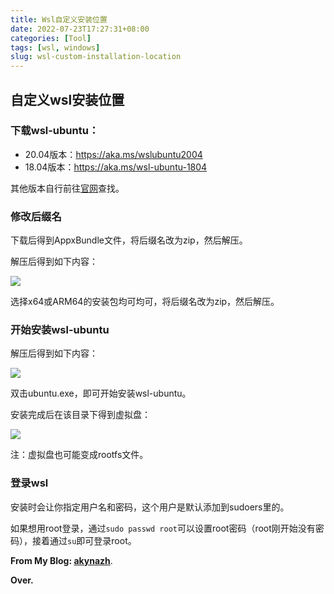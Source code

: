 ```yaml
---
title: Wsl自定义安装位置
date: 2022-07-23T17:27:31+08:00
categories: [Tool]
tags: [wsl, windows]
slug: wsl-custom-installation-location
---
```


## 自定义wsl安装位置

### 下载wsl-ubuntu：

- 20.04版本：https://aka.ms/wslubuntu2004
- 18.04版本：https://aka.ms/wsl-ubuntu-1804

其他版本自行前往[官网](https://docs.microsoft.com/zh-cn/windows/wsl/install-manual)查找。

### 修改后缀名

下载后得到AppxBundle文件，将后缀名改为zip，然后解压。

解压后得到如下内容：

![](image/wsl1.jpg)

选择x64或ARM64的安装包均可均可，将后缀名改为zip，然后解压。

### 开始安装wsl-ubuntu

解压后得到如下内容：

![](image/wsl2.jpg)

双击ubuntu.exe，即可开始安装wsl-ubuntu。

安装完成后在该目录下得到虚拟盘：

![](image/wsl3.jpg)

注：虚拟盘也可能变成rootfs文件。

### 登录wsl

安装时会让你指定用户名和密码，这个用户是默认添加到sudoers里的。

如果想用root登录，通过`sudo passwd root`可以设置root密码（root刚开始没有密码），接着通过`su`即可登录root。

**From My Blog: [akynazh](https://akynazh.site)**.

**Over.**